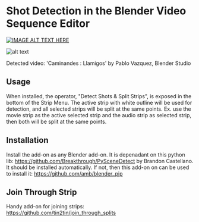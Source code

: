 # Shot Detection in the Blender Video Sequence Editor

[![IMAGE ALT TEXT HERE](https://github.com/tin2tin/shot_detection/blob/main/shot_detect_yt.png?raw=true)](https://www.youtube.com/watch?v=zWNQMII-IAE)

![alt text](https://blender.chat/file-upload/AJKEtutaWrs527Wwv/Cam.gif)

Detected video: 'Caminandes : Llamigos' by Pablo Vazquez, Blender Studio

## Usage
When installed, the operator, "Detect Shots & Split Strips", is exposed in the bottom of the Strip Menu.
The active strip with white outline will be used for detection, and all selected strips will be split at the same points.
Ex. use the movie strip as the active selected strip and the audio strip as selected strip, then both will be split at the same points. 

## Installation
Install the add-on as any Blender add-on.
It is depenadant on this python lib: https://github.com/Breakthrough/PySceneDetect by Brandon Castellano. It should be installed automatically. If not, then this add-on on can be used to install it: https://github.com/amb/blender_pip

## Join Through Strip
Handy add-on for joining strips: https://github.com/tin2tin/join_through_splits

